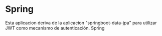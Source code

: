 # Spring
Esta aplicacion deriva de la aplicacion "springboot-data-jpa" para utilizar JWT como mecanismo de autenticación.
Spring